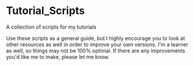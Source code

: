 # Tutorial_Scripts
A collection of scripts for my tutorials

Use these scripts as a general guide, but I highly encourage you to look at other resources as well in order to improve your own versions. I'm a learner as well, so things may not be 100% optimal. If there are any improvements you'd like me to make, please let me know.
